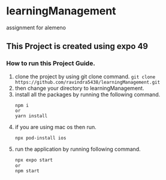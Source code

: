 # learningManagement
assignment for alemeno

## This Project is created using expo 49

### How to run this Project Guide.

1. clone the project by using git clone command.
   `git clone https://github.com/ravindra5438/learningManagement.git`
2. then change your directory to learningManagement.
3. install all the packages by running the following command.
   ```
   npm i
   or
   yarn install
   ```
4. if you are using mac os then run.
   ```
   npx pod-install ios
   ```
5. run the application by running following command.
   ```bash
   npx expo start
   or
   npm start
   ```

